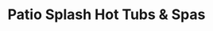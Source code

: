 ---
title: "Patio Splash Hot Tubs & Spas"
url: /fort-collins/patio-splash-hot-tubs-and-spas/
shop: swimming pool
---